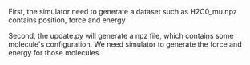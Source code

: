 First, the simulator need to generate a dataset such as H2C0_mu.npz contains position, force and energy

Second, the update.py will generate a npz file, which contains some molecule's configuration. We need simulator to generate the force and energy for those molecules.
